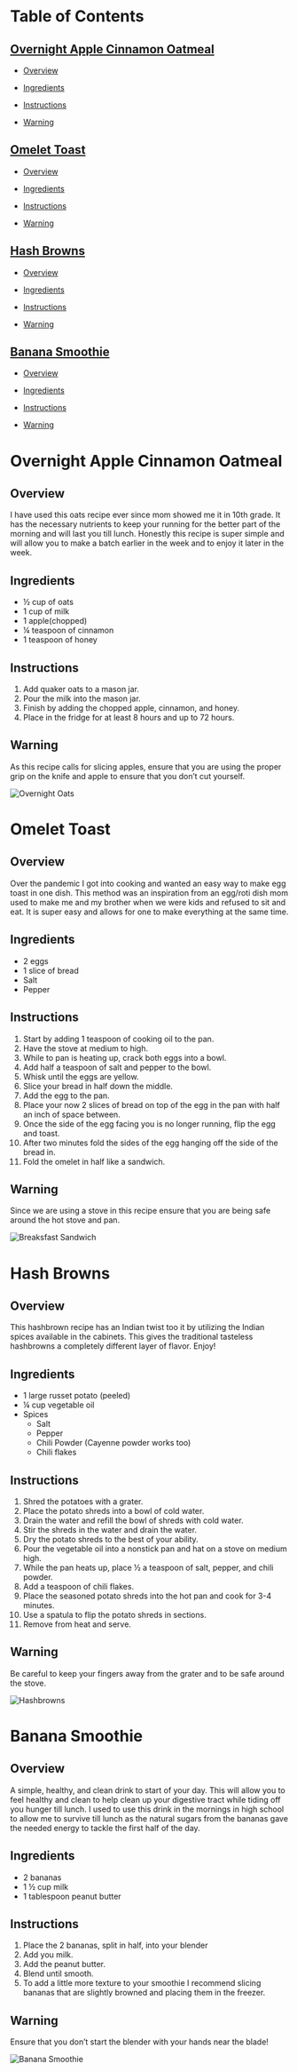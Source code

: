# Table of Contents
## [Overnight Apple Cinnamon Oatmeal](#overnight-apple-cinnamon-oatmeal-1)

- [Overview](#overview)

- [Ingredients](#ingredients)

- [Instructions](#instructions)

- [Warning](#warning)

## [Omelet Toast](#omelet-toast-1)

- [Overview](#overview-1)

- [Ingredients](#ingredients-1)

- [Instructions](#instructions-1)

- [Warning](#warning-1)

## [Hash Browns](#hash-browns-1)

- [Overview](#overview-2)

- [Ingredients](#ingredients-2)

- [Instructions](#instructions-2)

- [Warning](#warning-2)

## [Banana Smoothie](#banana-smoothie-1)

- [Overview](#overview-3)

- [Ingredients](#ingredients-3)

- [Instructions](#instructions-3)

- [Warning](#warning-3)





# Overnight Apple Cinnamon Oatmeal
## Overview
I have used this oats recipe ever since mom showed me it in 10th grade. It has the necessary nutrients to keep your running for the better part of the morning and will last you till lunch. Honestly this recipe is super simple and will allow you to make a batch earlier in the week and to enjoy it later in the week.
## Ingredients
- ½ cup of oats
- 1 cup of milk
- 1 apple(chopped)
- ¼ teaspoon of cinnamon
- 1 teaspoon of honey
## Instructions
1. Add quaker oats to a mason jar.
1. Pour the milk into the mason jar.
1. Finish by adding the chopped apple, cinnamon, and honey.
1. Place in the fridge for at least 8 hours and up to 72 hours.
## Warning
As this recipe calls for slicing apples, ensure that you are using the proper grip on the knife and apple to ensure that you don’t cut yourself.

![Overnight Oats](oats.jpeg)

# Omelet Toast
## Overview
Over the pandemic I got into cooking and wanted an easy way to make egg toast in one dish. This method was an inspiration from an egg/roti dish mom used to make me and my brother when we were kids and refused to sit and eat. It is super easy and allows for one to make everything at the same time.
## Ingredients
- 2 eggs
- 1 slice of bread
- Salt 
- Pepper
## Instructions
1. Start by adding 1 teaspoon of cooking oil to the pan.
1. Have the stove at medium to high.
1. While to pan is heating up, crack both eggs into a bowl.
1. Add half a teaspoon of salt and pepper to the bowl.
1. Whisk until the eggs are yellow.
1. Slice your bread in half down the middle.
1. Add the egg to the pan.
1. Place your now 2 slices of bread on top of the egg in the pan with half an inch of space between.
1. Once the side of the egg facing you is no longer running, flip the egg and toast.
1. After two minutes fold the sides of the egg hanging off the side of the bread in.
1. Fold the omelet in half like a sandwich.
## Warning
Since we are using a stove in this recipe ensure that you are being safe around the hot stove and pan.

![Breaksfast Sandwich](breakfast_sandwich.jpeg)

# Hash Browns
## Overview
This hashbrown recipe has an Indian twist too it by utilizing the Indian spices available in the cabinets. This gives the traditional tasteless hashbrowns a completely different layer of flavor. Enjoy!
## Ingredients
- 1 large russet potato (peeled)
- ¼ cup vegetable oil
- Spices
  - Salt
  - Pepper
  - Chili Powder (Cayenne powder works too)
  - Chili flakes
## Instructions
1. Shred the potatoes with a grater.
2. Place the potato shreds into a bowl of cold water.
3. Drain the water and refill the bowl of shreds with cold water.
4. Stir the shreds in the water and drain the water.
5. Dry the potato shreds to the best of your ability.
6. Pour the vegetable oil into a nonstick pan and hat on a stove on medium high.
7. While the pan heats up, place ½ a teaspoon of salt, pepper, and chili powder.
8. Add a teaspoon of chili flakes.
9. Place the seasoned potato shreds into the hot pan and cook for 3-4 minutes.
10. Use a spatula to flip the potato shreds in sections.
11. Remove from heat and serve.
## Warning
Be careful to keep your fingers away from the grater and to be safe around the stove. 

![Hashbrowns](hashbrown.jpeg)

# Banana Smoothie
## Overview
A simple, healthy, and clean drink to start of your day. This will allow you to feel healthy and clean to help clean up your digestive tract while tiding off you hunger till lunch. I used to use this drink in the mornings in high school to allow me to survive till lunch as the natural sugars from the bananas gave the needed energy to tackle the first half of the day.
## Ingredients
- 2 bananas
- 1 ½ cup milk
- 1 tablespoon peanut butter
## Instructions
1. Place the 2 bananas, split in half, into your blender
1. Add you milk.
1. Add the peanut butter.
1. Blend until smooth.
1. To add a little more texture to your smoothie I recommend slicing bananas that are slightly browned and placing them in the freezer.
## Warning
Ensure that you don’t start the blender with your hands near the blade! 

![Banana Smoothie](smoothie.jpeg)
